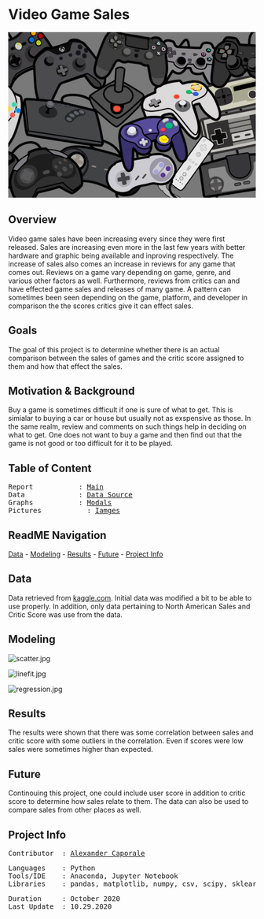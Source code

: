 # Video Game Sales

<p align="center">
   <img src=https://github.com/Al-Cap/MidTerm/blob/main/images/videogames-1-e1522270884482.jpg />
<div align="center">
   <figcaption></figcaption>
</div>
</p>


## Overview

Video game sales have been increasing every since they were first released. Sales are increasing even more in the last few years with better hardware and graphic being available and inproving respectively. The increase of sales also comes an increase in reviews for any game that comes out. Reviews on a game vary depending on game, genre, and various other factors as well. Furthermore, reviews from critics can and have effected game sales and releases of many game. A pattern can sometimes been seen depending on the game, platform, and developer in comparison the the scores critics give it can effect sales.

## Goals

The goal of this project is to determine whether there is an actual comparison between the sales of games and the critic score assigned to them and how that effect the sales.

## Motivation & Background

Buy a game is sometimes difficult if one is sure of what to get. This is simialar to buying a car or house but usually not as exspensive as those. In the same realm, review and comments on such things help in deciding on what to get. One does not want to buy a game and then find out that the game is not good or too difficult for it to be played.

## Table of Content
<pre>
Report           : <a href=https://github.com/Al-Cap/MidTerm/blob/main/report.ipynb>Main</a>
Data             : <a href=https://github.com/Al-Cap/MidTerm/blob/main/data>Data Source</a>
Graphs           : <a href=https://github.com/Al-Cap/MidTerm/blob/main/graphs>Modals</a>
Pictures           : <a href=https://github.com/Al-Cap/MidTerm/blob/main/images>Iamges</a>
</pre>

## ReadME Navigation

[Data](https://github.com/Al-Cap/MidTerm#data) - 
[Modeling](https://github.com/Al-Cap/MidTerm#modeling) - 
[Results](https://github.com/Al-Cap/MidTerm#results) - 
[Future](https://github.com/Al-Cap/MidTerm#future) - 
[Project Info](https://github.com/Al-Cap/MidTerm#project-info)

## Data

Data retrieved from [kaggle.com](https://www.kaggle.com/rush4ratio/video-game-sales-with-ratings). Initial data was modified a bit to be able to use properly. In addition, only data pertaining to North American Sales and Critic Score was use from the data. 


## Modeling

![scatter.jpg](https://github.com/Al-Cap/Video-Game-Sales-Analysis/blob/main/graphs/scatter_plot.jpg)

![linefit.jpg](https://github.com/Al-Cap/Video-Game-Sales-Analysis/blob/main/graphs/linefit_plot.jpg)

![regression.jpg](https://github.com/Al-Cap/Video-Game-Sales-Analysis/blob/main/graphs/regression_plot.jpg)

## Results

 The results were shown that there was some correlation between sales and critic score with some outliers in the correlation. Even if scores were low sales were sometimes higher than expected.
 
## Future

Continouing this project, one could include user score in addition to critic score to determine how sales relate to them. The data can also be used to compare sales from other places as well.


## Project Info
<pre>
Contributor  : <a href=https://github.com/Al-Cap>Alexander Caporale</a>
</pre>

<pre>
Languages    : Python
Tools/IDE    : Anaconda, Jupyter Notebook
Libraries    : pandas, matplotlib, numpy, csv, scipy, sklearn, statsmodels
</pre>

<pre>
Duration     : October 2020
Last Update  : 10.29.2020
</pre>
